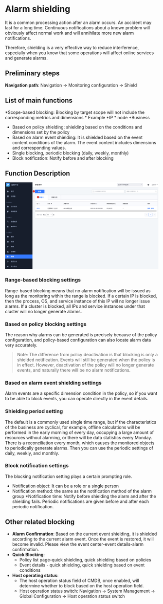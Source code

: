 # Alarm shielding

It is a common processing action after an alarm occurs. An accident may last for a long time. Continuous notifications about a known problem will obviously affect normal work and will annihilate more new alarm notifications.

Therefore, shielding is a very effective way to reduce interference, especially when you know that some operations will affect online services and generate alarms.

## Preliminary steps

**Navigation path**: Navigation → Monitoring configuration → Shield

## List of main functions

*Scope-based blocking: Blocking by target scope will not include the corresponding metrics and dimensions
     * Example
     *IP
     * node
     *Business
* Based on policy shielding: shielding based on the conditions and dimensions set by the policy
* Based on alarm event shielding: It is shielded based on the event content conditions of the alarm. The event content includes dimensions and corresponding values.
* Single blocking, periodic blocking (daily, weekly, monthly)
* Block notification: Notify before and after blocking

## Function Description

![-w2021](media/15754473248000.png)

### Range-based blocking settings

Range-based blocking means that no alarm notification will be issued as long as the monitoring within the range is blocked. If a certain IP is blocked, then the process, OS, and service instance of this IP will no longer issue alarms. If a cluster is blocked, all IPs and service instances under that cluster will no longer generate alarms.

### Based on policy blocking settings

The reason why alarms can be generated is precisely because of the policy configuration, and policy-based configuration can also locate alarm data very accurately.

> Note: The difference from policy deactivation is that blocking is only a shielded notification. Events will still be generated when the policy is in effect. However, deactivation of the policy will no longer generate events, and naturally there will be no alarm notifications.

### Based on alarm event shielding settings

Alarm events are a specific dimension condition in the policy, so if you want to be able to block events, you can operate directly in the event details.

### Shielding period setting

The default is a commonly used single time range, but if the characteristics of the business are cyclical, for example, offline calculations will be performed in the early morning of every day, occupying a large amount of resources without alarming, or there will be data statistics every Monday. There is a reconciliation every month, which causes the monitored objects to periodically generate alarms. Then you can use the periodic settings of daily, weekly, and monthly.

### Block notification settings

The blocking notification setting plays a certain prompting role.

* Notification object: It can be a role or a single person
* Notification method: the same as the notification method of the alarm group
*Notification time: Notify before shielding the alarm and after the shielding fails. Periodic notifications are given before and after each periodic notification.

## Other related blocking

* **Alarm Confirmation**: Based on the current event shielding, it is shielded according to the current alarm event. Once the event is restored, it will become invalid. Please view the event center-event details-alarm confirmation.
* **Quick Blocking**:
     * Policy list page-quick shielding, quick shielding based on policies
     * Event details - quick shielding, quick shielding based on event conditions
* **Host operating status**:
     * The host operation status field of CMDB, once enabled, will determine whether to block based on the host operation field.
     * Host operation status switch: Navigation → System Management → Global Configuration → Host operation status switch